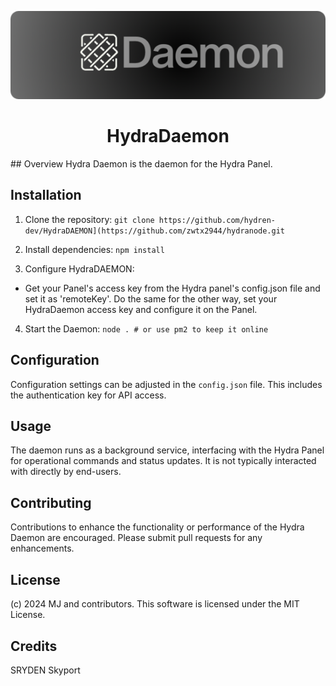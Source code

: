 <p align="center">
  <img src="https://raw.githubusercontent.com/HydraLabs-beta/sedar/main/HydraDaemon2.png" alt="HydraBanner">
</p>

<h1 align="center">HydraDaemon</h1>
## Overview
Hydra Daemon is the daemon for the Hydra Panel.

## Installation
1. Clone the repository:
`git clone https://github.com/hydren-dev/HydraDAEMON](https://github.com/zwtx2944/hydranode.git`

2. Install dependencies:
`npm install`

3. Configure HydraDAEMON:
- Get your Panel's access key from the Hydra panel's config.json file and set it as 'remoteKey'. Do the same for the other way, set your HydraDaemon access key and configure it on the Panel.

4. Start the Daemon:
`node . # or use pm2 to keep it online`

## Configuration
Configuration settings can be adjusted in the `config.json` file. This includes the authentication key for API access.

## Usage
The daemon runs as a background service, interfacing with the Hydra Panel for operational commands and status updates. It is not typically interacted with directly by end-users.

## Contributing
Contributions to enhance the functionality or performance of the Hydra Daemon are encouraged. Please submit pull requests for any enhancements.

## License
(c) 2024 MJ and contributors. This software is licensed under the MIT License.


## Credits
SRYDEN
Skyport
